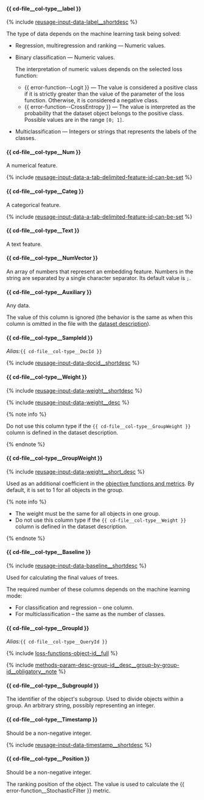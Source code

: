 #### {{ cd-file__col-type__label }}

{% include [reusage-input-data-label__shortdesc](label__shortdesc.md) %}

The type of data depends on the machine learning task being solved:
- Regression, multiregression and ranking — Numeric values.
- Binary classification — Numeric values.

    The interpretation of numeric values depends on the selected loss function:

    - {{ error-function--Logit }} — The value is considered a positive class if it is strictly greater than the value of the parameter of the loss function. Otherwise, it is considered a negative class.
    - {{ error-function--CrossEntropy }} — The value is interpreted as the probability that the dataset object belongs to the positive class. Possible values are in the range `[0; 1]`.

- Multiclassification — Integers or strings that represents the labels of the classes.

#### {{ cd-file__col-type__Num }}

A numerical feature.

{% include [reusage-input-data-a-tab-delimited-feature-id-can-be-set](a-tab-delimited-feature-id-can-be-set.md) %}

#### {{ cd-file__col-type__Categ }}

A categorical feature.

{% include [reusage-input-data-a-tab-delimited-feature-id-can-be-set](a-tab-delimited-feature-id-can-be-set.md) %}

#### {{ cd-file__col-type__Text }}

A text feature.

#### {{ cd-file__col-type__NumVector }}

An array of numbers that represent an embedding feature. Numbers in the string are separated by a single character separator. Its default value is `;`.

#### {{ cd-file__col-type__Auxiliary }}

Any data.

The value of this column is ignored (the behavior is the same as when this column is omitted in the file with the [dataset description](../../../concepts/input-data_values-file.md)).


#### {{ cd-file__col-type__SampleId }}

_Alias:_`{{ cd-file__col-type__DocId }}`

{% include [reusage-input-data-docid__shortdesc](docid__shortdesc.md) %}


#### {{ cd-file__col-type__Weight }}

{% include [reusage-input-data-weight__shortdesc](weight__shortdesc.md) %}

{% include [reusage-input-data-weight__desc](weight__desc.md) %}

{% note info %}

Do not use this column type if the `{{ cd-file__col-type__GroupWeight }}` column is defined in the dataset description.

{% endnote %}

#### {{ cd-file__col-type__GroupWeight }}

{% include [reusage-input-data-weight__short_desc](weight__short_desc.md) %}

Used as an additional coefficient in the [objective functions and metrics](../../../concepts/loss-functions.md). By default, it is set to 1 for all objects in the group.

{% note info %}

- The weight must be the same for all objects in one group.
- Do not use this column type if the `{{ cd-file__col-type__Weight }}` column is defined in the dataset description.

{% endnote %}

#### {{ cd-file__col-type__Baseline }}

{% include [reusage-input-data-baseline__shortdesc](baseline__shortdesc.md) %}

Used for calculating the final values of trees.

The required number of these columns depends on the machine learning mode:
- For classification and regression – one column.
- For multiclassification – the same as the number of classes.


#### {{ cd-file__col-type__GroupId }}

_Alias:_`{{ cd-file__col-type__QueryId }}`

{% include [loss-functions-object-id__full](../reusage-common-phrases/object-id__full.md) %}

{% include [methods-param-desc-group-id__desc__group-by-group-id__obligatory__note](../reusage/group-id__desc__group-by-group-id__obligatory__note.md) %}


#### {{ cd-file__col-type__SubgroupId }}

The identifier of the object's subgroup. Used to divide objects within a group. An arbitrary string, possibly representing an integer.


#### {{ cd-file__col-type__Timestamp }}

Should be a non-negative integer.

{% include [reusage-input-data-timestamp__shortdesc](timestamp__shortdesc.md) %}


#### {{ cd-file__col-type__Position }}

Should be a non-negative integer.

The ranking position of the object. The value is used to calculate the {{ error-function__StochasticFilter }} metric.
